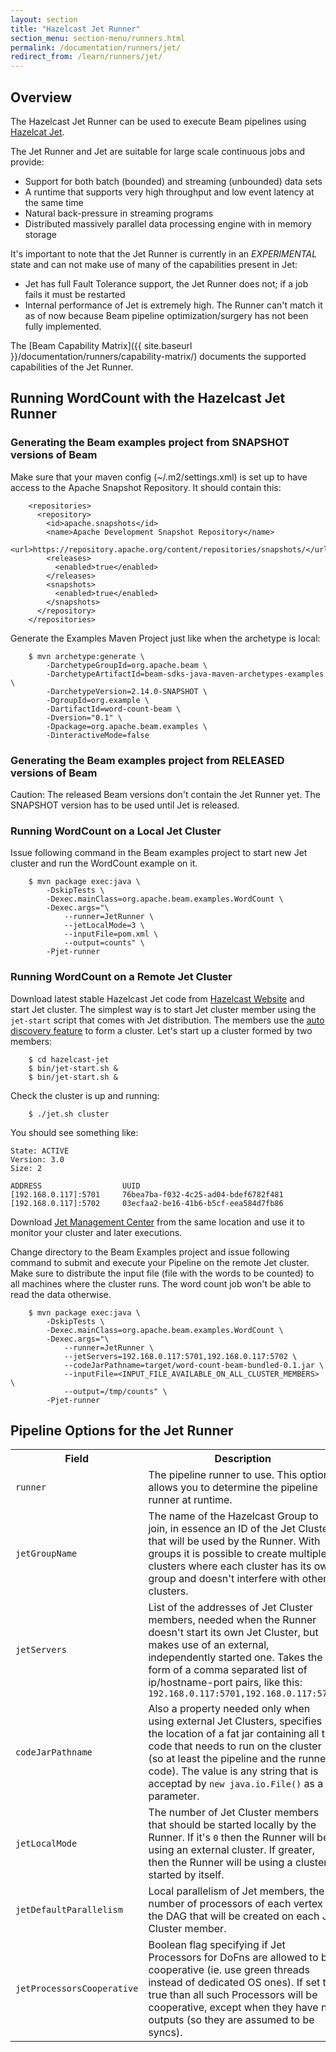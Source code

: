 ```yaml
---
layout: section
title: "Hazelcast Jet Runner"
section_menu: section-menu/runners.html
permalink: /documentation/runners/jet/
redirect_from: /learn/runners/jet/
---
```

<!--
Licensed under the Apache License, Version 2.0 (the "License");
you may not use this file except in compliance with the License.
You may obtain a copy of the License at

http://www.apache.org/licenses/LICENSE-2.0

Unless required by applicable law or agreed to in writing, software
distributed under the License is distributed on an "AS IS" BASIS,
WITHOUT WARRANTIES OR CONDITIONS OF ANY KIND, either express or implied.
See the License for the specific language governing permissions and
limitations under the License.
-->

## Overview

The Hazelcast Jet Runner can be used to execute Beam pipelines using [Hazelcat
Jet](https://jet.hazelcast.org/). 

The Jet Runner and Jet are suitable for large scale continuous jobs and provide:
* Support for both batch (bounded) and streaming (unbounded) data sets
* A runtime that supports very high throughput and low event latency at the same time
* Natural back-pressure in streaming programs
* Distributed massively parallel data processing engine with in memory storage 

It's important to note that the Jet Runner is currently in an *EXPERIMENTAL* state and can not make use of many of
the capabilities present in Jet:
* Jet has full Fault Tolerance support, the Jet Runner does not; if a job fails it must be restarted
* Internal performance of Jet is extremely high. 
The Runner can't match it as of now because Beam pipeline optimization/surgery has not been fully implemented.

The [Beam Capability Matrix]({{ site.baseurl }}/documentation/runners/capability-matrix/) documents the
supported capabilities of the Jet Runner.

## Running WordCount with the Hazelcast Jet Runner

### Generating the Beam examples project from SNAPSHOT versions of Beam ##
Make sure that your maven config (~/.m2/settings.xml) is set up to have access to the Apache Snapshot Repository. It 
should contain this:
```
    <repositories>
      <repository>
        <id>apache.snapshots</id>
        <name>Apache Development Snapshot Repository</name>
        <url>https://repository.apache.org/content/repositories/snapshots/</url>
        <releases>
          <enabled>true</enabled>
        </releases>
        <snapshots>
          <enabled>true</enabled>
        </snapshots>
      </repository>
    </repositories>
```

Generate the Examples Maven Project just like when the archetype is local:
```
    $ mvn archetype:generate \
        -DarchetypeGroupId=org.apache.beam \
        -DarchetypeArtifactId=beam-sdks-java-maven-archetypes-examples \
        -DarchetypeVersion=2.14.0-SNAPSHOT \
        -DgroupId=org.example \
        -DartifactId=word-count-beam \
        -Dversion="0.1" \
        -Dpackage=org.apache.beam.examples \
        -DinteractiveMode=false
```

### Generating the Beam examples project from RELEASED versions of Beam ##

Caution: The released Beam versions don't contain the Jet Runner yet. The SNAPSHOT version has to be used until Jet is released.

### Running WordCount on a Local Jet Cluster ##
Issue following command in the Beam examples project to start new Jet cluster and run the WordCount example on it.
```
    $ mvn package exec:java \
        -DskipTests \
        -Dexec.mainClass=org.apache.beam.examples.WordCount \
        -Dexec.args="\
            --runner=JetRunner \
            --jetLocalMode=3 \
            --inputFile=pom.xml \
            --output=counts" \
        -Pjet-runner
```

### Running WordCount on a Remote Jet Cluster ##
Download latest stable Hazelcast Jet code from [Hazelcast Website](https://jet.hazelcast.org/download/) and 
start Jet cluster. 
The simplest way is to start Jet cluster member using the `jet-start` script that comes with Jet distribution.
The members use the [auto discovery feature](https://docs.hazelcast.org/docs/3.12/manual/html-single/index.html#setting-up-clusters) 
to form a cluster. Let's start up a cluster formed by two members:

```
    $ cd hazelcast-jet
    $ bin/jet-start.sh &
    $ bin/jet-start.sh &
```

Check the cluster is up and running:
```
    $ ./jet.sh cluster
```

You should see something like:
```
State: ACTIVE
Version: 3.0
Size: 2

ADDRESS                  UUID               
[192.168.0.117]:5701     76bea7ba-f032-4c25-ad04-bdef6782f481
[192.168.0.117]:5702     03ecfaa2-be16-41b6-b5cf-eea584d7fb86
```

Download [Jet Management Center](https://docs.hazelcast.org/docs/jet-management-center/3.0/manual/)
from the same location and use it to monitor your cluster and later executions.

Change directory to the Beam Examples project and issue following command to submit and execute your 
Pipeline on the remote Jet cluster.
Make sure to distribute the input file (file with the words to be counted) to all machines where the
cluster runs. The word count job won't be able to read the data otherwise.

```
    $ mvn package exec:java \
        -DskipTests \
        -Dexec.mainClass=org.apache.beam.examples.WordCount \
        -Dexec.args="\
            --runner=JetRunner \
            --jetServers=192.168.0.117:5701,192.168.0.117:5702 \
            --codeJarPathname=target/word-count-beam-bundled-0.1.jar \
            --inputFile=<INPUT_FILE_AVAILABLE_ON_ALL_CLUSTER_MEMBERS> \
            --output=/tmp/counts" \
        -Pjet-runner
```

## Pipeline Options for the Jet Runner

<table class="table table-bordered">
<tr>
  <th>Field</th>
  <th>Description</th>
  <th>Default Value</th>
</tr>
<tr>
  <td><code>runner</code></td>
  <td>The pipeline runner to use. This option allows you to determine the pipeline runner at runtime.</td>
  <td>Set to <code>JetRunner</code> to run using Jet.</td>
</tr>
<tr>
  <td><code>jetGroupName</code></td>
  <td>The name of the Hazelcast Group to join, in essence an ID of the Jet Cluster that will be 
  used by the Runner. With groups it is possible to create multiple clusters where each cluster has its own 
  group and doesn't interfere with other clusters.</td>
  <td><code>jet</code></td>
</tr>
<tr>
  <td><code>jetServers</code></td>
  <td>List of the addresses of Jet Cluster members, needed when the Runner doesn't start its own Jet Cluster, 
  but makes use of an external, independently started one. Takes the form of a comma separated list of ip/hostname-port pairs, 
  like this: <code>192.168.0.117:5701,192.168.0.117:5702</code></td>
  <td><code>127.0.0.1:5701</code></td>
</tr>
<tr>
  <td><code>codeJarPathname</code></td>
  <td>Also a property needed only when using external Jet Clusters, specifies the location of a fat jar
  containing all the code that needs to run on the cluster (so at least the pipeline and the runner code). The value 
  is any string that is acceptad by <code>new java.io.File()</code> as a parameter.</td>
  <td>Has no default value.</td>
</tr>
<tr>
  <td><code>jetLocalMode</code></td>
  <td>The number of Jet Cluster members that should be started locally by the Runner. If it's <code>0</code>
  then the Runner will be using an external cluster. If greater, then the Runner will be using a cluster started by itself.</td>
  <td><code>0</code></td>
</tr>
<tr>
  <td><code>jetDefaultParallelism</code></td>
  <td>Local parallelism of Jet members, the number of processors of each vertex of the DAG that will be created on each 
  Jet Cluster member.</td>
  <td><code>2</code></td>
</tr>
<tr>
  <td><code>jetProcessorsCooperative</code></td>
  <td>Boolean flag specifying if Jet Processors for DoFns are allowed to be cooperative (ie. use green threads instead of 
  dedicated OS ones). If set to true than all such Processors will be cooperative, except when they have no outputs
  (so they are assumed to be syncs).</td>
  <td><code>false</code></td>
</tr>
</table>